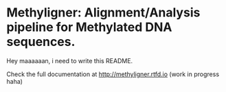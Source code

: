 Methyligner: Alignment/Analysis pipeline for Methylated DNA sequences.
=========================================================

Hey maaaaaan, i need to write this README.

Check the full documentation at http://methyligner.rtfd.io (work in progress haha)